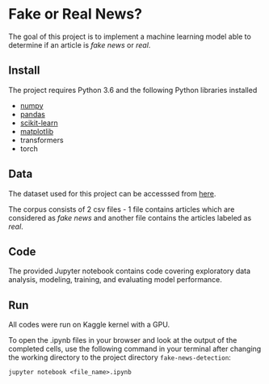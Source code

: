 # Fake or Real News?

The goal of this project is to implement a machine learning model able to determine if an article is *fake news* or *real*.


## Install

The project requires Python 3.6 and the following Python libraries installed   
  - [numpy](https://numpy.org/)
  - [pandas](https://pandas.pydata.org/)
  - [scikit-learn](https://scikit-learn.org/stable/)
  - [matplotlib](https://matplotlib.org/)
  - transformers
  - torch


## Data

The dataset used for this project can be accesssed from [here](https://www.kaggle.com/datasets/clmentbisaillon/fake-and-real-news-dataset).

The corpus consists of 2 csv files - 1 file contains articles which are considered as *fake news* and another file contains the articles labeled as *real*.


## Code

The provided Jupyter notebook contains code covering exploratory data analysis, modeling, training, and evaluating model performance.


## Run

All codes were run on Kaggle kernel with a GPU.

To open the .ipynb files in your browser and look at the output of the completed cells, use the following command in your terminal after changing the working directory to the project directory `fake-news-detection`:
```
jupyter notebook <file_name>.ipynb
```
